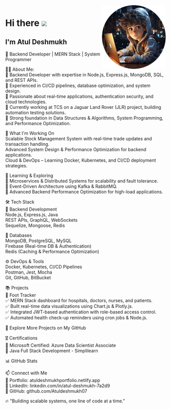 <a href="https://www.linkedin.com/in/atul-deshmukh-7a2d9" target="_blank">
    <img align="right" width="200" src="https://github.com/Atuldeshmukh07/Atuldeshmukh07/blob/main/image_1.png">
</a>

# Hi there <img src="https://raw.githubusercontent.com/MartinHeinz/MartinHeinz/master/wave.gif" width="30px">

## I'm Atul Deshmukh

🚀 Backend Developer | MERN Stack | System Programmer  

👨‍💻 About Me:  
🔹 Backend Developer with expertise in Node.js, Express.js, MongoDB, SQL, and REST APIs.  
🔹 Experienced in CI/CD pipelines, database optimization, and system design.  
🔹 Passionate about real-time applications, authentication security, and cloud technologies.  
🔹 Currently working at TCS on a Jaguar Land Rover (JLR) project, building automation testing solutions.      
🔹 Strong foundation in Data Structures & Algorithms, System Programming, and Performance Optimization.   

🚀 What I'm Working On  
Scalable Stock Management System with real-time trade updates and transaction handling.  
Advanced System Design & Performance Optimization for backend applications.  
Cloud & DevOps – Learning Docker, Kubernetes, and CI/CD deployment strategies.  

📖 Learning & Exploring  
📌 Microservices & Distributed Systems for scalability and fault tolerance.   
📌 Event-Driven Architecture using Kafka & RabbitMQ.   
📌 Advanced Backend Performance Optimization for high-load applications.  

🛠 Tech Stack  
🚀 Backend Development   
Node.js, Express.js, Java  
REST APIs, GraphQL, WebSockets  
Sequelize, Mongoose, Redis  

📂 Databases  
MongoDB, PostgreSQL, MySQL  
Firebase (Real-time DB & Authentication)  
Redis (Caching & Performance Optimization)  

⚙️ DevOps & Tools  
Docker, Kubernetes, CI/CD Pipelines  
Postman, Jest, Mocha  
Git, GitHub, BitBucket  

📚 Projects  
🔹 Foot Tracker  
✅ MERN Stack dashboard for hospitals, doctors, nurses, and patients.  
✅ Built real-time data visualizations using Chart.js & Plotly.js.  
✅ Integrated JWT-based authentication with role-based access control.   
✅ Automated health check-up reminders using cron jobs & Node.js.    

🔗 Explore More Projects on My GitHub  

🎖 Certifications  
🏅 Microsoft Certified: Azure Data Scientist Associate  
🏅 Java Full Stack Development - Simplilearn  

📊 GitHub Stats  

📫 Connect with Me  
🔗 Portfolio: atuldeshmukhportfolio.netlify.app  
🔗 LinkedIn: linkedin.com/in/atul-deshmukh-7a2d9   
🔗 GitHub: github.com/Atuldeshmukh07   

🔥 "Building scalable systems, one line of code at a time."  

